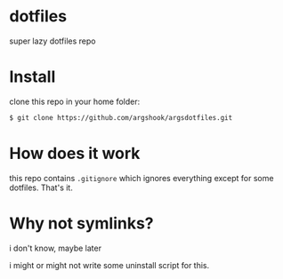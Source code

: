 # dotfiles

super lazy dotfiles repo

# Install

clone this repo in your home folder:

```zsh
$ git clone https://github.com/argshook/argsdotfiles.git
```

# How does it work

this repo contains `.gitignore` which ignores everything except for some dotfiles. That's it.

# Why not symlinks?

i don't know, maybe later

i might or might not write some uninstall script for this.


